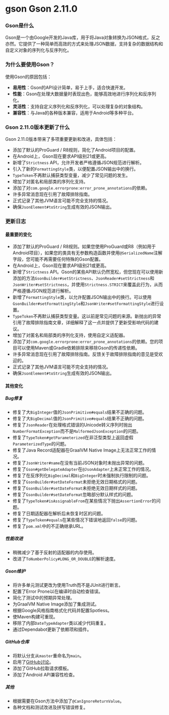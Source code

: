 # gson Gson 2.11.0
### Gson是什么

Gson是一个由Google开发的Java库，用于将Java对象转换为JSON格式，反之亦然。它提供了一种简单而高效的方式来处理JSON数据，支持复杂的数据结构和自定义对象的序列化与反序列化。

### 为什么要使用Gson？

使用Gson的原因包括：

- **易用性**：Gson的API设计简单，易于上手，适合快速开发。
- **性能**：Gson在处理大数据量时表现出色，能够高效地进行序列化和反序列化。
- **灵活性**：支持自定义序列化和反序列化，可以处理复杂的对象结构。
- **兼容性**：与Java的各种版本兼容，适用于Android等多种平台。

### Gson 2.11.0版本更新了什么

Gson 2.11.0版本带来了多项重要更新和改进，具体包括：

- 添加了默认的ProGuard / R8规则，简化了Android项目的配置。
- 在Android上，Gson现在要求API级别21或更高。
- 新增了`Strictness` API，允许开发者严格遵循JSON规范进行解析。
- 引入了新的`FormattingStyle`类，以便配置JSON输出中的换行。
- `TypeToken`不再默认捕获类型变量，减少了常见问题的发生。
- 增加了对匿名和局部类的序列化支持。
- 添加了对`com.google.errorprone:error_prone_annotations`的依赖。
- 许多异常消息现在引用了故障排除指南。
- 正式记录了其他JVM语言可能不完全支持的情况。
- 确保`JsonElement#toString`生成有效的JSON输出。

### 更新日志

#### 最重要的变化

- 添加了默认的ProGuard / R8规则。如果您使用ProGuard或R8（例如用于Android项目），如果您的类具有无参数构造函数并使用`@SerializedName`注解字段，您可能不再需要任何特殊的Gson配置。
- 在Android上，Gson现在要求API级别21或更高。
- 新增了`Strictness` API。Gson的某些API默认仍然宽松，但您现在可以使用新添加的方法`GsonBuilder#setStrictness`、`JsonReader#setStrictness`和`JsonWriter#setStrictness`，并使用`Strictness.STRICT`来覆盖此行为，从而严格遵循JSON规范进行解析。
- 新增了`FormattingStyle`类，以允许配置JSON输出中的换行。可以使用`GsonBuilder#setFormattingStyle`和`JsonWriter#setFormattingStyle`进行设置。
- `TypeToken`不再默认捕获类型变量。这以前是常见问题的来源。新抛出的异常引用了故障排除指南文章，详细解释了这一点并提供了更新受影响代码的建议。
- 增加了对匿名和局部类的序列化支持，使用自定义适配器。
- 添加了对`com.google.errorprone:error_prone_annotations`的依赖。您的项目可以使用Maven或Gradle依赖排除来移除Gson的传递性依赖。
- 许多异常消息现在引用了故障排除指南。反馈关于故障排除指南的意见是受欢迎的。
- 正式记录了其他JVM语言可能不完全支持的情况。
- 确保`JsonElement#toString`生成有效的JSON输出。

#### 其他变化

##### Bug修复

- 修复了大`BigInteger`值的`JsonPrimitive#equals`结果不正确的问题。
- 修复了大`BigDecimal`值的`JsonPrimitive#equals`结果不正确的问题。
- 修复了`JsonReader`在处理格式错误的Unicode转义序列时抛出`NumberFormatException`而不是`MalformedJsonException`的问题。
- 修复了`TypeToken#getParameterized`在非泛型类型上返回虚假`ParameterizedType`的问题。
- 修复了Java Record适配器在GraalVM Native Image上无法正常工作的情况。
- 修复了`JsonWriter#name`在没有当前JSON对象时未抛出异常的问题。
- 修复了`Gson#getDelegateAdapter`在`@JsonAdapter`上未正常工作的情况。
- 修复了在反序列化`BigDecimal`和`BigInteger`时未强制执行限制的问题。
- 修复了`GsonBuilder#setDateFormat`未拒绝无效日期格式的问题。
- 修复了`GsonBuilder#setDateFormat`未拒绝无效日期样式的问题。
- 修复了`GsonBuilder#setDateFormat`忽略部分默认样式的问题。
- 修复了`TypeToken#isAssignableFrom`在某些情况下抛出`AssertionError`的问题。
- 修复了日期适配器在解析后未恢复时区的问题。
- 修复了`TypeToken#equals`在某些情况下错误地返回`false`的问题。
- 修复了`pom.xml`中的不正确继承URL。

##### 性能改进

- 稍微减少了基于反射的适配器的内存使用。
- 改进了`ToNumberPolicy#LONG_OR_DOUBLE`的解析速度。

##### Gson维护

- 将许多单元测试更改为使用Truth而不是JUnit进行断言。
- 配置了Error Prone以在编译时自动检查错误。
- 简化了测试中的预期异常处理。
- 为GraalVM Native Image添加了集成测试。
- 根据Google风格指南格式化代码并配置Spotless。
- 使Maven构建可重现。
- 移除了内部`DateTypeAdapter`类以减少代码重复。
- 通过Dependabot更新了依赖项和插件。

##### GitHub仓库

- 将默认分支从`master`重命名为`main`。
- 启用了[GitHub讨论](https://github.com/google/gson/discussions)。
- 添加了GitHub拉取请求模板。
- 添加了Android API兼容性检查。

##### 其他

- 根据需要在Gson方法中添加了`@CanIgnoreReturnValue`。
- 各种文档和测试改进及拼写错误修复。